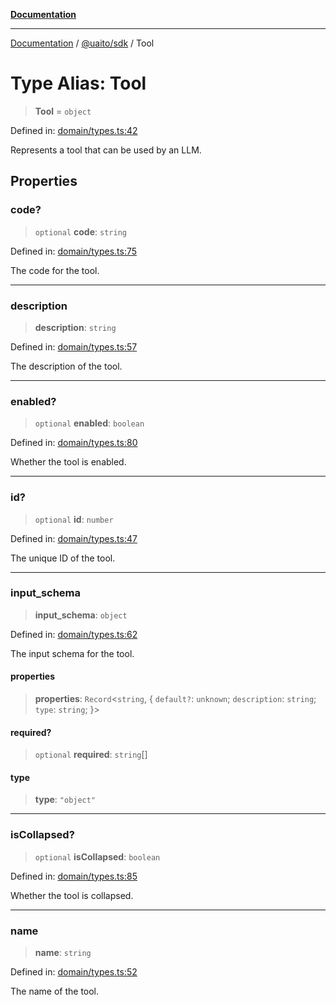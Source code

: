 [**Documentation**](../../../README.md)

***

[Documentation](../../../README.md) / [@uaito/sdk](../README.md) / Tool

# Type Alias: Tool

> **Tool** = `object`

Defined in: [domain/types.ts:42](https://github.com/elribonazo/uaito/blob/6936f8ff79845312a8065c6fe5b6c9a6c7758a46/packages/sdk/src/domain/types.ts#L42)

Represents a tool that can be used by an LLM.

## Properties

### code?

> `optional` **code**: `string`

Defined in: [domain/types.ts:75](https://github.com/elribonazo/uaito/blob/6936f8ff79845312a8065c6fe5b6c9a6c7758a46/packages/sdk/src/domain/types.ts#L75)

The code for the tool.

***

### description

> **description**: `string`

Defined in: [domain/types.ts:57](https://github.com/elribonazo/uaito/blob/6936f8ff79845312a8065c6fe5b6c9a6c7758a46/packages/sdk/src/domain/types.ts#L57)

The description of the tool.

***

### enabled?

> `optional` **enabled**: `boolean`

Defined in: [domain/types.ts:80](https://github.com/elribonazo/uaito/blob/6936f8ff79845312a8065c6fe5b6c9a6c7758a46/packages/sdk/src/domain/types.ts#L80)

Whether the tool is enabled.

***

### id?

> `optional` **id**: `number`

Defined in: [domain/types.ts:47](https://github.com/elribonazo/uaito/blob/6936f8ff79845312a8065c6fe5b6c9a6c7758a46/packages/sdk/src/domain/types.ts#L47)

The unique ID of the tool.

***

### input\_schema

> **input\_schema**: `object`

Defined in: [domain/types.ts:62](https://github.com/elribonazo/uaito/blob/6936f8ff79845312a8065c6fe5b6c9a6c7758a46/packages/sdk/src/domain/types.ts#L62)

The input schema for the tool.

#### properties

> **properties**: `Record`\<`string`, \{ `default?`: `unknown`; `description`: `string`; `type`: `string`; \}\>

#### required?

> `optional` **required**: `string`[]

#### type

> **type**: `"object"`

***

### isCollapsed?

> `optional` **isCollapsed**: `boolean`

Defined in: [domain/types.ts:85](https://github.com/elribonazo/uaito/blob/6936f8ff79845312a8065c6fe5b6c9a6c7758a46/packages/sdk/src/domain/types.ts#L85)

Whether the tool is collapsed.

***

### name

> **name**: `string`

Defined in: [domain/types.ts:52](https://github.com/elribonazo/uaito/blob/6936f8ff79845312a8065c6fe5b6c9a6c7758a46/packages/sdk/src/domain/types.ts#L52)

The name of the tool.
